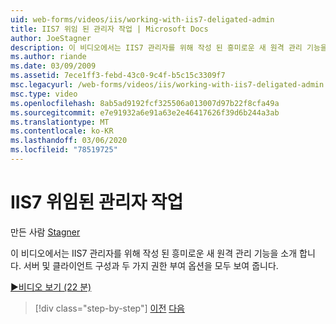 ```yaml
---
uid: web-forms/videos/iis/working-with-iis7-deligated-admin
title: IIS7 위임 된 관리자 작업 | Microsoft Docs
author: JoeStagner
description: 이 비디오에서는 IIS7 관리자를 위해 작성 된 흥미로운 새 원격 관리 기능을 소개 합니다. 서버 및 클라이언트 구성을 모두 시작로 보여 줍니다.
ms.author: riande
ms.date: 03/09/2009
ms.assetid: 7ece1ff3-febd-43c0-9c4f-b5c15c3309f7
msc.legacyurl: /web-forms/videos/iis/working-with-iis7-deligated-admin
msc.type: video
ms.openlocfilehash: 8ab5ad9192fcf325506a013007d97b22f8cfa49a
ms.sourcegitcommit: e7e91932a6e91a63e2e46417626f39d6b244a3ab
ms.translationtype: MT
ms.contentlocale: ko-KR
ms.lasthandoff: 03/06/2020
ms.locfileid: "78519725"
---
```

# <a name="working-with-iis7-delegated-admin"></a>IIS7 위임된 관리자 작업

만든 사람 [Stagner](https://github.com/JoeStagner)

이 비디오에서는 IIS7 관리자를 위해 작성 된 흥미로운 새 원격 관리 기능을 소개 합니다. 서버 및 클라이언트 구성과 두 가지 권한 부여 옵션을 모두 보여 줍니다.

[&#9654;비디오 보기 (22 분)](https://channel9.msdn.com/Blogs/ASP-NET-Site-Videos/working-with-iis7-deligated-admin)

> [!div class="step-by-step"]
> [이전](developing-and-deploying-in-a-shared-hosting.md)
> [다음](feature-specific-delegated-management.md)
